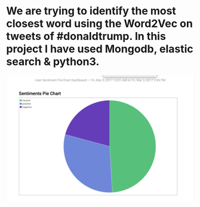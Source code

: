 # We are trying to identify the most closest word using the Word2Vec on tweets of #donaldtrump. In this project I have used Mongodb, elastic search & python3.

![alt tag](https://github.com/tandon-aman/Word2Vec-with-Donald-Trump/blob/master/pie.png)
